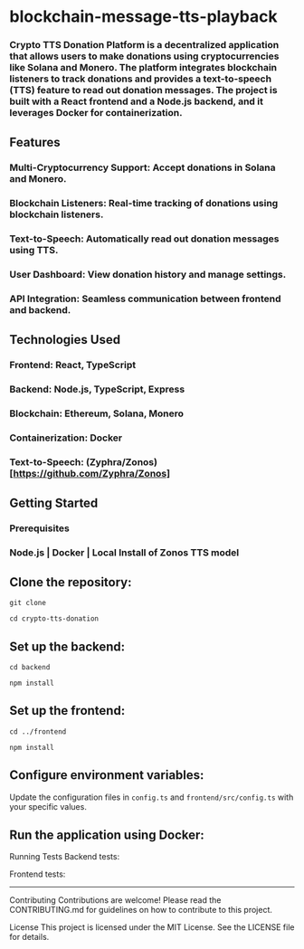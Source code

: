 # blockchain-message-tts-playback

### Crypto TTS Donation Platform is a decentralized application that allows users to make donations using cryptocurrencies like Solana and Monero. The platform integrates blockchain listeners to track donations and provides a text-to-speech (TTS) feature to read out donation messages. The project is built with a React frontend and a Node.js backend, and it leverages Docker for containerization.

## Features

### Multi-Cryptocurrency Support: Accept donations in Solana and Monero.

### Blockchain Listeners: Real-time tracking of donations using blockchain listeners.

### Text-to-Speech: Automatically read out donation messages using TTS.

### User Dashboard: View donation history and manage settings.

### API Integration: Seamless communication between frontend and backend.

## Technologies Used

### Frontend: React, TypeScript

### Backend: Node.js, TypeScript, Express

### Blockchain: Ethereum, Solana, Monero

### Containerization: Docker

### Text-to-Speech: (Zyphra/Zonos)[https://github.com/Zyphra/Zonos]

## Getting Started

### Prerequisites

### Node.js | Docker | Local Install of Zonos TTS model

## Clone the repository:

`git clone `

`cd crypto-tts-donation`

## Set up the backend:

`cd backend`

`npm install`

## Set up the frontend:

`cd ../frontend`

`npm install`

## Configure environment variables:

Update the configuration files in `config.ts` and `frontend/src/config.ts` with your specific values.

## Run the application using Docker:

Running Tests
Backend tests:

Frontend tests:

---

Contributing
Contributions are welcome! Please read the CONTRIBUTING.md for guidelines on how to contribute to this project.

License
This project is licensed under the MIT License. See the LICENSE file for details.

